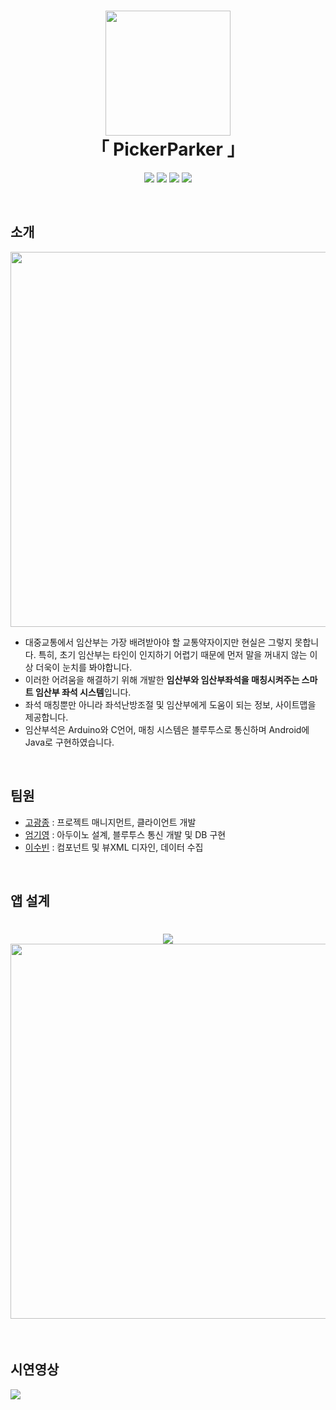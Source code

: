 <h1 align="center">
  <img src = "https://github.com/koptimizer/BabyFirst/blob/master/pics/logo.png" width = "200px"/><br/>
   「 PickerParker 」
</h1>
<p align="center">
  <img src = "https://img.shields.io/badge/Language-C-blue"> 
  <img src = "https://img.shields.io/badge/Language-Java-green"> 
  <img src = "https://img.shields.io/badge/Environment-Android-yellowgreen">
  <img src = "https://img.shields.io/badge/Hardware-Arduino-red">
</p>
<br/>

## 소개
<img src = "https://github.com/koptimizer/BabyFirst/blob/master/pics/pro.jpg" width = "600px"/><br/>
- 대중교통에서 임산부는 가장 배려받아야 할 교통약자이지만 현실은 그렇지 못합니다. 특히, 초기 임산부는 타인이 인지하기 어렵기 때문에 먼저 말을 꺼내지 않는 이상 더욱이 눈치를 봐야합니다.
- 이러한 어려움을 해결하기 위해 개발한 <b>임산부와 임산부좌석을 매칭시켜주는 스마트 임산부 좌석 시스템</b>입니다.
- 좌석 매칭뿐만 아니라 좌석난방조절 및 임산부에게 도움이 되는 정보, 사이트맵을 제공합니다.
- 임산부석은 Arduino와 C언어, 매칭 시스템은 블루투스로 통신하며 Android에 Java로 구현하였습니다.
</br>

## 팀원
- [고광종](https://github.com/koptimizer) : 프로젝트 매니지먼트, 클라이언트 개발
- [엄기영](https://github.com/GiYeongUM) : 아두이노 설계, 블루투스 통신 개발 및 DB 구현
- [이수빈](https://github.com/gmksf99) : 컴포넌트 및 뷰XML 디자인, 데이터 수집
</br>

## 앱 설계
<h1 align="center">
  <img src = https://github.com/koptimizer/BabyFirst/blob/master/pics/flow.png> <br/>
  <img src = "https://github.com/koptimizer/BabyFirst/blob/master/pics/act3.jpg" width = "600px"><br/>
</h1>
</br>

## 시연영상
<img src = "https://github.com/koptimizer/BabyFirst/blob/master/pics/simple.gif">
</br>

